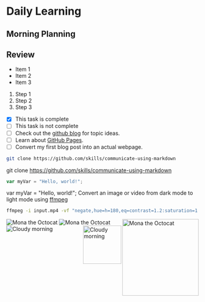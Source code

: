 # Daily Learning
## Morning Planning
## Review
- Item 1
- Item 2
- Item 3
1. Step 1
1. Step 2
1. Step 3
- [x] This task is complete
- [ ] This task is not complete
- [ ] Check out the [github blog](https://github.blog/) for topic ideas.
- [ ] Learn about [GitHub Pages](https://skills.github.com/#first-day-on-github).
- [ ] Convert my first blog post into an actual webpage.
```bash
git clone https://github.com/skills/communicate-using-markdown
```
git clone https://github.com/skills/communicate-using-markdown
```js
var myVar = "Hello, world!";
```
var myVar = "Hello, world!";
Convert an image or video from dark mode to light mode using [ffmpeg](https://www.ffmpeg.org)
```bash
ffmpeg -i input.mp4 -vf "negate,hue=h=180,eq=contrast=1.2:saturation=1.1" output.mp4
```
![Mona the Octocat](myrepo/original.png)
![Mona the Octocat](https://octodex.github.com/images/original.png)
<img alt="Mona the Octocat" src="https://octodex.github.com/images/original.png"
width="200" align="right">
![Cloudy morning](https://octodex.github.com/images/cloud.jpg)
<img alt="Cloudy morning" src="https://octodex.github.com/images/cloud.jpg" width="100" align="right">
